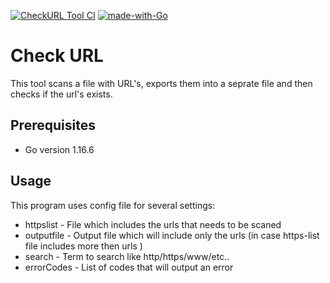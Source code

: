 [![CheckURL Tool CI](https://github.com/kobi86/CheckUrl/actions/workflows/go.yml/badge.svg)](https://github.com/kobi86/CheckUrl/actions/workflows/go.yml)
[![made-with-Go](https://img.shields.io/badge/Made%20with-Go-1f425f.svg)](http://golang.org)
# Check URL

This tool scans a file with URL's, exports them into a seprate file and then checks if the url's exists. 

## Prerequisites  

- Go version 1.16.6

## Usage 

This program uses config file for several settings: 

- httpslist - File which includes the urls that needs to be scaned 
- outputfile - Output file which will  include only the urls (in case https-list file includes more then urls )
- search - Term to search like http/https/www/etc.. 
- errorCodes - List of codes that will output an error 

